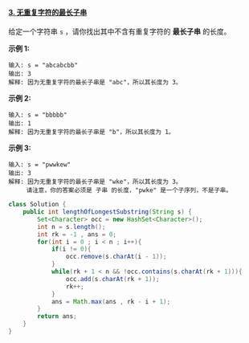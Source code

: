 #### [3. 无重复字符的最长子串](https://leetcode.cn/problems/longest-substring-without-repeating-characters/)


给定一个字符串 `s` ，请你找出其中不含有重复字符的 **最长子串** 的长度。

 

**示例 1:**

```
输入: s = "abcabcbb"
输出: 3 
解释: 因为无重复字符的最长子串是 "abc"，所以其长度为 3。
```

**示例 2:**

```
输入: s = "bbbbb"
输出: 1
解释: 因为无重复字符的最长子串是 "b"，所以其长度为 1。
```

**示例 3:**

```
输入: s = "pwwkew"
输出: 3
解释: 因为无重复字符的最长子串是 "wke"，所以其长度为 3。
     请注意，你的答案必须是 子串 的长度，"pwke" 是一个子序列，不是子串。
```

 

```java
class Solution {
    public int lengthOfLongestSubstring(String s) {
        Set<Character> occ = new HashSet<Character>();
        int n = s.length();
        int rk = -1 , ans = 0;
        for(int i = 0 ; i < n ; i++){
            if(i != 0){
                occ.remove(s.charAt(i - 1));
            }
            while(rk + 1 < n && !occ.contains(s.charAt(rk + 1))){
                occ.add(s.charAt(rk + 1));
                rk++;
            }
            ans = Math.max(ans , rk - i + 1);
        }
        return ans;
    }
}
```

